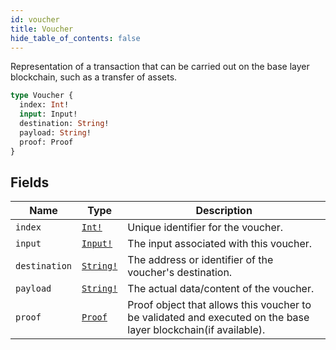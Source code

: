 ```yaml
---
id: voucher
title: Voucher
hide_table_of_contents: false
---
```



Representation of a transaction that can be carried out on the base layer blockchain, such as a transfer of assets.

```graphql
type Voucher {
  index: Int!
  input: Input!
  destination: String!
  payload: String!
  proof: Proof
}
```


## Fields

| Name | Type | Description |
| ---- |------| ----------- |
| `index`| [`Int!`](../../scalars/int) | Unique identifier for the voucher. |
| `input`| [`Input!`](../../objects/input) | The input associated with this voucher. |
| `destination`| [`String!`](../../scalars/string) | The address or identifier of the voucher's destination. |
| `payload`| [`String!`](../../scalars/string) | The actual data/content of the voucher. |
| `proof`| [`Proof`](../../objects/proof) | Proof object that allows this voucher to be validated and executed on the base layer blockchain(if available). |




